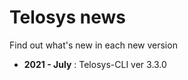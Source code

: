 # Telosys news

Find out what's new in each new version

* **2021 - July** : Telosys-CLI ver 3.3.0

